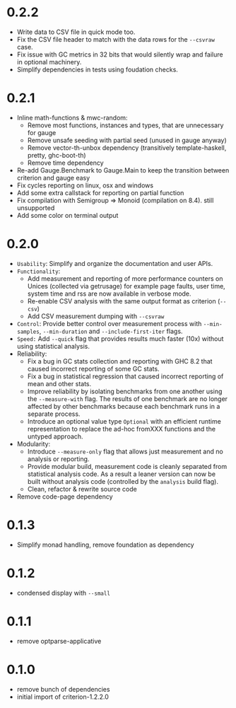 # 0.2.2

* Write data to CSV file in quick mode too.
* Fix the CSV file header to match with the data rows for the `--csvraw` case.
* Fix issue with GC metrics in 32 bits that would silently wrap and failure in optional machinery.
* Simplify dependencies in tests using foudation checks.

# 0.2.1

* Inline math-functions & mwc-random:
  * Remove most functions, instances and types, that are unnecessary for gauge
  * Remove unsafe seeding with partial seed (unused in gauge anyway)
  * Remove vector-th-unbox dependency (transitively template-haskell, pretty, ghc-boot-th)
  * Remove time dependency
* Re-add Gauge.Benchmark to Gauge.Main to keep the transition between criterion and gauge easy
* Fix cycles reporting on linux, osx and windows
* Add some extra callstack for reporting on partial function
* Fix compilation with Semigroup => Monoid (compilation on 8.4). still unsupported
* Add some color on terminal output

# 0.2.0

* `Usability`: Simplify and organize the documentation and user APIs.
* `Functionality`:
  * Add measurement and reporting of more performance counters on
    Unices (collected via getrusage) for example page faults, user time, system
    time and rss are now available in verbose mode.
  * Re-enable CSV analysis with the same output format as criterion (`--csv`)
  * Add CSV measurement dumping with `--csvraw`
* `Control`: Provide better control over measurement process with
  `--min-samples`, `--min-duration` and `--include-first-iter` flags.
* `Speed:` Add `--quick` flag that provides results much faster (10x) without
  using statistical analysis.
* Reliability:
  * Fix a bug in GC stats collection and reporting with GHC 8.2 that caused
    incorrect reporting of some GC stats.
  * Fix a bug in statistical regression that caused incorrect reporting of mean
    and other stats.
  * Improve reliability by isolating benchmarks from one another using the
    `--measure-with` flag. The results of one benchmark are no longer affected
    by other benchmarks because each benchmark runs in a separate process.
  * Introduce an optional value type `Optional` with an efficient runtime
    representation to replace the ad-hoc fromXXX functions and the untyped
    approach.
* Modularity:
  * Introduce `--measure-only` flag that allows just measurement and no
    analysis or reporting.
  * Provide modular build, measurement code is cleanly separated from
    statistical analysis code. As a result a leaner version can now be built
    without analysis code (controlled by the `analysis` build flag).
  * Clean, refactor & rewrite source code
* Remove code-page dependency

# 0.1.3

* Simplify monad handling, remove foundation as dependency

# 0.1.2

* condensed display with `--small`

# 0.1.1

* remove optparse-applicative

# 0.1.0

* remove bunch of dependencies
* initial import of criterion-1.2.2.0
